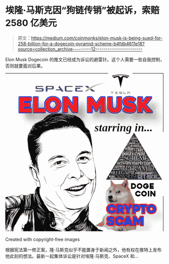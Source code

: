 # 埃隆·马斯克因“狗链传销”被起诉，索赔 2580 亿美元

> 原文：<https://medium.com/coinmonks/elon-musk-is-being-sued-for-258-billion-for-a-dogecoin-pyramid-scheme-b4fdb4611e18?source=collection_archive---------12----------------------->

Elon Musk Dogecoin 的推文已经成为诉讼的避雷针。这个人需要一些自我控制，否则就要面对后果。

![](img/f27e485e56943c245f85df0a6ebfd796.png)

Created with copyright-free images

根据宪法第一修正案，隆·马斯克似乎不能置身于新闻之外，他有权在推特上发布他此刻的想法。最新一起集体诉讼是针对埃隆·马斯克、SpaceX 和…